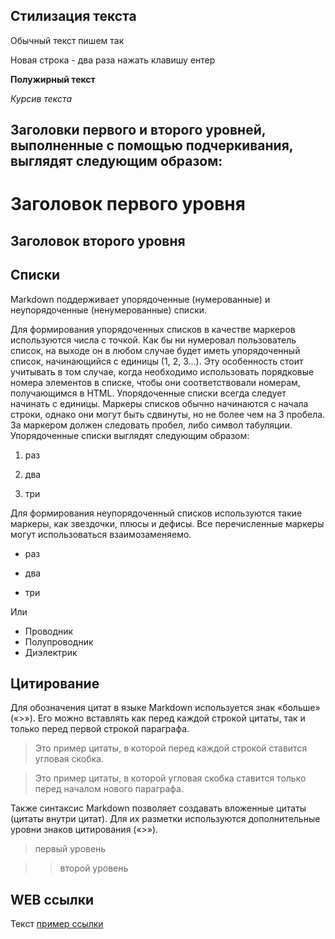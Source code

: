 ## Стилизация текста
Обычный текст пишем так

Новая строка - два раза нажать клавишу ентер

**Полужирный текст**

*Курсив текста*

 ## Заголовки первого и второго уровней, выполненные с помощью подчеркивания, выглядят следующим образом:

 Заголовок первого уровня
========================
Заголовок второго уровня
-------------------------

## Списки
Markdown поддерживает упорядоченные (нумерованные) и неупорядоченные (ненумерованные) списки.

Для формирования упорядоченных списков в качестве маркеров используются числа с точкой.  Как бы ни нумеровал пользователь список, на выходе он в любом случае будет иметь упорядоченный список, начинающийся с единицы (1, 2, 3…). Эту особенность стоит учитывать в том случае, когда необходимо использовать порядковые номера элементов в списке, чтобы они соответствовали номерам, получающимся в HTML. Упорядоченные списки всегда следует начинать с единицы. Маркеры списков обычно начинаются с начала строки, однако они могут быть сдвинуты, но не более чем на 3 пробела. За маркером должен следовать пробел, либо символ табуляции. 
Упорядоченные списки выглядят следующим образом:

1. раз

2. два

3. три

 Для формирования неупорядоченный списков используются такие маркеры, как звездочки, плюсы и дефисы. Все перечисленные маркеры могут использоваться взаимозаменяемо. 


* раз

* два

* три

Или

+ Проводник
+ Полупроводник
+ Диэлектрик

## Цитирование
Для обозначения цитат в языке Markdown используется знак «больше» («>»). Его можно вставлять как перед каждой строкой цитаты, так и только перед первой строкой параграфа.
>Это пример цитаты,
>в которой перед каждой строкой
>ставится угловая скобка.

>Это пример цитаты,
в которой угловая скобка
ставится только перед началом нового параграфа.

Также синтаксис Markdown позволяет создавать вложенные цитаты (цитаты внутри цитат). Для их разметки используются дополнительные уровни знаков цитирования («>»). 

> первый уровень

>> второй уровень

## WEB ссылки
Текст [пример ссылки](http.example.com "Всплывающая подсказка")
